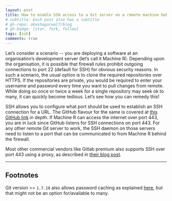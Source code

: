 ```yaml
---
layout: post
title: How to enable SSH access to a Git server on a remote machine behind a firewall
# subtitle: Each post also has a subtitle
# gh-repo: akashagarwal7/blog
# gh-badge: [star, fork, follow]
tags: [ssh]
comments: true
---
```


Let’s consider a scenario -- you are deploying a software at an organisation’s development server (let’s call it Machine R). Depending upon the organisation, it is possible that firewall rules prohibit outgoing connections to port 22 (default for SSH) for obvious security reasons. In such a scenario, the usual option is to clone the required repositories over HTTPS. If the repositories are private, you would be required to enter your username and password every time you want to pull changes from remote. While doing so once or twice a week for a single repository may seek ok to many, it can quickly become tedious. Let’s see how you can remedy this!

SSH allows you to configure what port should be used to establish an SSH connection for a URL. The GitHub flavour for the same is covered at [this GitHub link](https://help.github.com/en/github/authenticating-to-github/using-ssh-over-the-https-port) in depth. If Machine R can access the internet over port 443, you are in luck since GitHub listens for SSH connections on port 443. For any other remote Git server to work, the SSH daemon on those servers need to listen to a port that can be communicated to from Machine R behind the firewall.

Most other commercial vendors like Gitlab premium also supports SSH over port 443 using a proxy, as described in  [their blog post](https://about.gitlab.com/blog/2016/02/18/gitlab-dot-com-now-supports-an-alternate-git-plus-ssh-port/).

----

## Footnotes

Git version >= `1.7.10` also allows password caching as explained [here](https://help.github.com/en/github/using-git/caching-your-github-password-in-git), but that might not be an option for/available to many.
